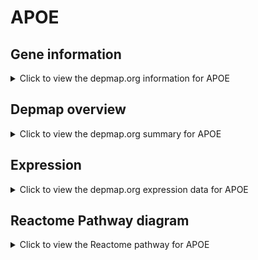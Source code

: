 <h1>APOE</h1>

<h2>Gene information</h2>
<details>
  <summary>Click to view the depmap.org information for APOE</summary>
  <p><a href="https://depmap.org/portal/gene/APOE?tab=about" target="_BLANK">Open page in a new tab...</a></p>
  <iframe src="https://depmap.org/portal/gene/APOE?tab=about" style="border:none;width:100%;height:800px"></iframe>
</details>

<h2>Depmap overview</h2>
<details>
  <summary>Click to view the depmap.org summary for APOE</summary>
  <p><a href="https://depmap.org/portal/gene/APOE?tab=overview" target="_BLANK">Open page in a new tab...</a></p>
  <iframe src="https://depmap.org/portal/gene/APOE?tab=overview" style="border:none;width:100%;height:800px"></iframe>
</details>

<h2>Expression</h2>
<details>
  <summary>Click to view the depmap.org expression data for APOE</summary>
  <p><a href="https://depmap.org/portal/gene/APOE?tab=characterization" target="_BLANK">Open page in a new tab...</a></p>
  <iframe src="https://depmap.org/portal/gene/APOE?tab=characterization" style="border:none;width:100%;height:800px"></iframe>
</details>



<h2>Reactome Pathway diagram</h2>
<details>
  <summary>Click to view the Reactome pathway for APOE</summary>
  <p><a href="https://reactome.org/PathwayBrowser/#/R-HSA-975634" target="_BLANK">Open page in a new tab...</a></p>
  <p>Retinoid metabolism and transport</p>
<iframe src="https://reactome.org/PathwayBrowser/#/R-HSA-975634" style="border:none;width:100%;height:800px"></iframe>
</details>



